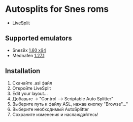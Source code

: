 # Autosplits for Snes roms
- [LiveSplit](https://github.com/LiveSplit/LiveSplit/releases "LiveSplit on github")
## Supported emulators
- Snes9x [1.60 x64](https://sites.google.com/site/bearoso/snes9x/snes9x-1.60-win32-x64.zip?attredirects=0&d=1 "Download")
- Mednafen [1.27.1](https://mednafen.github.io/releases "Download")
## Installation
1. Скачайте .asl файл
2. Откройте LiveSplit
3. Edit your layout...
4. Добавьте -> "Control –> Scriptable Auto Splitter"
5. Выберите путь к файлу ASL, нажав кнопку "Browse"..."
6. Выберите необходимый AutoSplitter
7. Сохраните изменения и наслаждайтесь!

